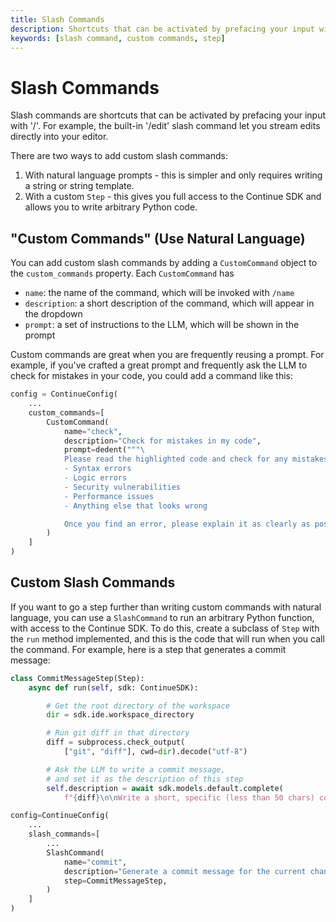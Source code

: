 ```yaml
---
title: Slash Commands
description: Shortcuts that can be activated by prefacing your input with '/'
keywords: [slash command, custom commands, step]
---
```



# Slash Commands

Slash commands are shortcuts that can be activated by prefacing your input with '/'. For example, the built-in '/edit' slash command let you stream edits directly into your editor.

There are two ways to add custom slash commands:

1. With natural language prompts - this is simpler and only requires writing a string or string template.
2. With a custom `Step` - this gives you full access to the Continue SDK and allows you to write arbitrary Python code.

## "Custom Commands" (Use Natural Language)

You can add custom slash commands by adding a `CustomCommand` object to the `custom_commands` property. Each `CustomCommand` has

- `name`: the name of the command, which will be invoked with `/name`
- `description`: a short description of the command, which will appear in the dropdown
- `prompt`: a set of instructions to the LLM, which will be shown in the prompt

Custom commands are great when you are frequently reusing a prompt. For example, if you've crafted a great prompt and frequently ask the LLM to check for mistakes in your code, you could add a command like this:

```python
config = ContinueConfig(
    ...
    custom_commands=[
        CustomCommand(
            name="check",
            description="Check for mistakes in my code",
            prompt=dedent("""\
            Please read the highlighted code and check for any mistakes. You should look for the following, and be extremely vigilant:
            - Syntax errors
            - Logic errors
            - Security vulnerabilities
            - Performance issues
            - Anything else that looks wrong

            Once you find an error, please explain it as clearly as possible, but without using extra words. For example, instead of saying "I think there is a syntax error on line 5", you should say "Syntax error on line 5". Give your answer as one bullet point per mistake found.""")
        )
    ]
)
```

## Custom Slash Commands

If you want to go a step further than writing custom commands with natural language, you can use a `SlashCommand` to run an arbitrary Python function, with access to the Continue SDK. To do this, create a subclass of `Step` with the `run` method implemented, and this is the code that will run when you call the command. For example, here is a step that generates a commit message:

```python
class CommitMessageStep(Step):
    async def run(self, sdk: ContinueSDK):

        # Get the root directory of the workspace
        dir = sdk.ide.workspace_directory

        # Run git diff in that directory
        diff = subprocess.check_output(
            ["git", "diff"], cwd=dir).decode("utf-8")

        # Ask the LLM to write a commit message,
        # and set it as the description of this step
        self.description = await sdk.models.default.complete(
            f"{diff}\n\nWrite a short, specific (less than 50 chars) commit message about the above changes:")

config=ContinueConfig(
    ...
    slash_commands=[
        ...
        SlashCommand(
            name="commit",
            description="Generate a commit message for the current changes",
            step=CommitMessageStep,
        )
    ]
)
```
